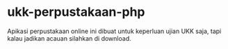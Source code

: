 ﻿# ukk-perpustakaan-php

Apikasi perpustakaan online ini dibuat untuk keperluan ujian UKK saja, tapi kalau jadikan acauan silahkan di download.
